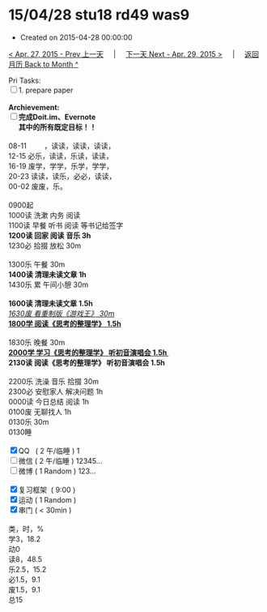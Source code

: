 # 15/04/28 stu18 rd49 was9

- Created on 2015-04-28 00:00:00

[< Apr. 27, 2015 - Prev 上一天](_archived/lifelogs/2015/04/d27.md) &nbsp; &nbsp; | &nbsp; &nbsp; [下一天 Next - Apr. 29, 2015 >](_archived/lifelogs/2015/04/d29.md) &nbsp; &nbsp; |  &nbsp; &nbsp; [返回月历 Back to Month ^](_archived/lifelogs/2015/04/index.md)
<br/><div>Pri Tasks:<br/><input type="checkbox" />1. prepare paper</div>    <div><br/></div>    <div><b>Archievement:</b></div>    <div><b><input type="checkbox" />完成Doit.im、</b><b>Evernote</b></div>    <div><b>      其中的</b><b>所有</b><b>既定目标！！</b></div>    <div>        <div><br/></div>08-11         ，读读，读读，读读，<br/>12-15 必乐，读读，乐读，读读，<br/>16-19 废学，学学，乐学，学学，<br/>20-23 读读，读乐，必必，读读，    </div>    <div>00-02 废废，乐。</div>    <div>        <div><br/></div>0900起<br/>1000读 洗漱 内务 阅读    </div>    <div>1100读 早餐 听书 阅读 等书记给签字</div>    <div><b>1200读 回家 阅读 音乐 3h</b></div>    <div>1230必 拾掇 放松 30m<br/>        <div><br/></div>1300乐 午餐 30m    </div>    <div><b>1400读 清理未读文章 1h</b></div>    <div>1430乐 累 午间小憩 30m</div>    <div><u><br/></u></div>    <div><b>1600读 清理未读文章 1.5h</b></div>    <div><i><u>1630废 看重制版《游戏王》 30m</u></i></div>    <div><b><u>1800学 阅读《思考的整理学》 1.5h</u></b>        <div><br/></div>1830乐 晚餐 30m    </div>    <div><b><u>2000学 学习《思考的整理学》 听初音演唱会 1.5h </u></b></div>    <div><b>2130读 阅读《思考的整理学》 听初音演唱会 1.5h</b> <br/><br/></div>    <div>2200乐 洗澡 音乐 拾掇 30m</div>    <div>2300必 安慰家人 解决问题 1h<br/>0000读 今日总结 阅读 1h</div>    <div>0100废 无聊找人 1h</div>    <div>0130乐 30m</div>    <div>0130睡</div>    <div><br/></div>    <div><input type="checkbox" checked="true" />QQ   ( 2 午/临睡 ) 1<br/><input type="checkbox" />微信 ( 2 午/临睡 ) 12345…</div>    <div><input type="checkbox" />微博 ( 1 Random ) 123…</div>    <div><br/></div>    <div><input type="checkbox" checked="true" />复习框架  ( 9:00 ) <br/></div>    <div><input type="checkbox" checked="true" />运动 ( 1 Random ) </div>    <div><input type="checkbox" checked="true" />串门 ( < 30min ) </div>    <div>        <div><br/></div>类，时，%<br/>学3，18.2<br/>动0<br/>读8，48.5<br/>乐2.5，15.2<br/>必1.5，9.1<br/>废1.5，9.1<br/>总15    </div>
